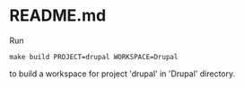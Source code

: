 README.md
=========

Run


```
make build PROJECT=drupal WORKSPACE=Drupal
```

to build a workspace for project 'drupal' in 'Drupal' directory.
